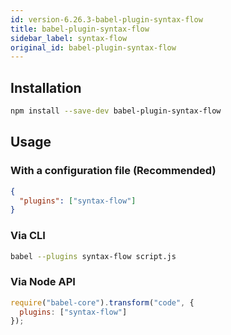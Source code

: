 ```yaml
---
id: version-6.26.3-babel-plugin-syntax-flow
title: babel-plugin-syntax-flow
sidebar_label: syntax-flow
original_id: babel-plugin-syntax-flow
---
```


## Installation

```sh
npm install --save-dev babel-plugin-syntax-flow
```

## Usage

### With a configuration file (Recommended)

```json
{
  "plugins": ["syntax-flow"]
}
```

### Via CLI

```sh
babel --plugins syntax-flow script.js
```

### Via Node API

```javascript
require("babel-core").transform("code", {
  plugins: ["syntax-flow"]
});
```

